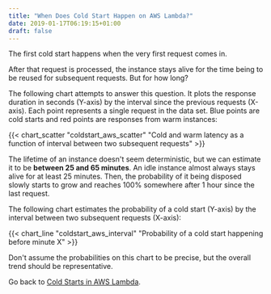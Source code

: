 ```yaml
---
title: "When Does Cold Start Happen on AWS Lambda?"
date: 2019-01-17T06:19:15+01:00
draft: false
---
```


The first cold start happens when the very first request comes in. 

After that request is processed, the instance stays alive for the time being to be reused for subsequent requests. But for how long?

The following chart attempts to answer this question. It plots the response duration in seconds (Y-axis) by the interval since the previous requests (X-axis). Each point represents a single request in the data set. Blue points are cold starts and red points are responses from warm instances:

{{< chart_scatter 
    "coldstart_aws_scatter"
    "Cold and warm latency as a function of interval between two subsequent requests" >}}

The lifetime of an instance doesn't seem deterministic, but we can estimate it to be **between 25 and 65 minutes**. An idle instance almost always stays alive for at least 25 minutes. Then, the probability of it being disposed slowly starts to grow and reaches 100% somewhere after 1 hour since the last request.

The following chart estimates the probability of a cold start (Y-axis) by the interval between two subsequent requests (X-axis):

{{< chart_line 
    "coldstart_aws_interval" 
    "Probability of a cold start happening before minute X" >}}

Don't assume the probabilities on this chart to be precise, but the overall trend should be representative.

Go back to [Cold Starts in AWS Lambda](/coldstarts/aws/).